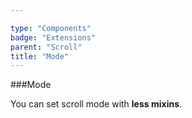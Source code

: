 ```yaml
---

type: "Components"
badge: "Extensions"
parent: "Scroll"
title: "Mode"
---
```


###Mode

You can set scroll mode with **less mixins**.

<demo>
  <div class="gatsby_demo_item" data-iframe="iframe/demos/scroll/mode-infinite">
  </div>
  <div class="gatsby_demo_item" data-iframe="iframe/demos/scroll/mode-scroll">
  </div>
  <div class="gatsby_demo_item" data-iframe="iframe/demos/scroll/mode-visible">
  </div>
  <div class="gatsby_demo_item" data-iframe="iframe/demos/scroll/mode-responsive">
  </div>
  <div class="gatsby_demo_item" data-iframe="iframe/demos/scroll/mode-block">
  </div>
</demo>
